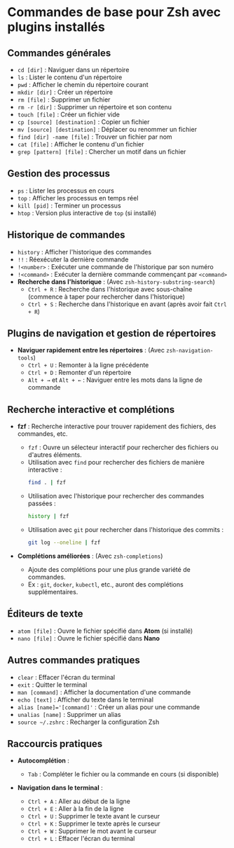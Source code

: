# Commandes de base pour Zsh avec plugins installés

## Commandes générales

- `cd [dir]` : Naviguer dans un répertoire
- `ls` : Lister le contenu d'un répertoire
- `pwd` : Afficher le chemin du répertoire courant
- `mkdir [dir]` : Créer un répertoire
- `rm [file]` : Supprimer un fichier
- `rm -r [dir]` : Supprimer un répertoire et son contenu
- `touch [file]` : Créer un fichier vide
- `cp [source] [destination]` : Copier un fichier
- `mv [source] [destination]` : Déplacer ou renommer un fichier
- `find [dir] -name [file]` : Trouver un fichier par nom
- `cat [file]` : Afficher le contenu d'un fichier
- `grep [pattern] [file]` : Chercher un motif dans un fichier

## Gestion des processus

- `ps` : Lister les processus en cours
- `top` : Afficher les processus en temps réel
- `kill [pid]` : Terminer un processus
- `htop` : Version plus interactive de `top` (si installé)

## Historique de commandes

- `history` : Afficher l'historique des commandes
- `!!` : Réexécuter la dernière commande
- `!<number>` : Exécuter une commande de l'historique par son numéro
- `!<command>` : Exécuter la dernière commande commençant par `<command>`
- **Recherche dans l'historique** : (Avec `zsh-history-substring-search`)
  - `Ctrl + R` : Recherche dans l'historique avec sous-chaîne (commence à taper pour rechercher dans l'historique)
  - `Ctrl + S` : Recherche dans l'historique en avant (après avoir fait `Ctrl + R`)

## Plugins de navigation et gestion de répertoires

- **Naviguer rapidement entre les répertoires** : (Avec `zsh-navigation-tools`)
  - `Ctrl + U` : Remonter à la ligne précédente
  - `Ctrl + D` : Remonter d'un répertoire
  - `Alt + →` et `Alt + ←` : Naviguer entre les mots dans la ligne de commande

## Recherche interactive et complétions

- **fzf** : Recherche interactive pour trouver rapidement des fichiers, des commandes, etc.
  - `fzf` : Ouvre un sélecteur interactif pour rechercher des fichiers ou d'autres éléments.
  - Utilisation avec `find` pour rechercher des fichiers de manière interactive :
    ```bash
    find . | fzf
    ```
  - Utilisation avec l'historique pour rechercher des commandes passées :
    ```bash
    history | fzf
    ```
  - Utilisation avec `git` pour rechercher dans l'historique des commits :
    ```bash
    git log --oneline | fzf
    ```

- **Complétions améliorées** : (Avec `zsh-completions`)
  - Ajoute des complétions pour une plus grande variété de commandes.
  - Ex : `git`, `docker`, `kubectl`, etc., auront des complétions supplémentaires.

## Éditeurs de texte

- `atom [file]` : Ouvre le fichier spécifié dans **Atom** (si installé)
- `nano [file]` : Ouvre le fichier spécifié dans **Nano**

## Autres commandes pratiques

- `clear` : Effacer l'écran du terminal
- `exit` : Quitter le terminal
- `man [command]` : Afficher la documentation d'une commande
- `echo [text]` : Afficher du texte dans le terminal
- `alias [name]='[command]'` : Créer un alias pour une commande
- `unalias [name]` : Supprimer un alias
- `source ~/.zshrc` : Recharger la configuration Zsh

## Raccourcis pratiques

- **Autocomplétion** :
  - `Tab` : Compléter le fichier ou la commande en cours (si disponible)
  
- **Navigation dans le terminal** :
  - `Ctrl + A` : Aller au début de la ligne
  - `Ctrl + E` : Aller à la fin de la ligne
  - `Ctrl + U` : Supprimer le texte avant le curseur
  - `Ctrl + K` : Supprimer le texte après le curseur
  - `Ctrl + W` : Supprimer le mot avant le curseur
  - `Ctrl + L` : Effacer l'écran du terminal
